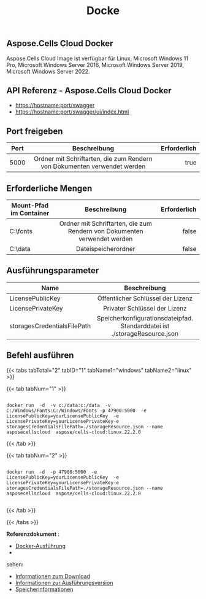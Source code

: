 ﻿---
title: Docke
second_title: Aspose.Cells Cloud Documen
type: docs
url: /de/docker-developer-guide/
aliases: [/docker/, /docker/run/]
description: Aspose.Cells Cloud
weight: 30
kwords: Excel, Office Cloud, REST API, Tabellenkalkulation, PDF, CSV, Json, Markdown, Docker
---
## Aspose.Cells Cloud Docker

Aspose.Cells Cloud Image ist verfügbar für Linux, Microsoft Windows 11 Pro, Microsoft Windows Server 2016, Microsoft Windows Server 2019, Microsoft Windows Server 2022.

## API Referenz - Aspose.Cells Cloud Docker

- <https://hostname:port/swagger>
- <https://hostname:port/swagger/ui/index.html>

## Port freigeben

Port | Beschreibung | Erforderlich
---|:--:|---:
5000 | Ordner mit Schriftarten, die zum Rendern von Dokumenten verwendet werden | true

##  Erforderliche Mengen ##

Mount-Pfad im Container | Beschreibung | Erforderlich
---|:--:|---:
C:\fonts | Ordner mit Schriftarten, die zum Rendern von Dokumenten verwendet werden | false
C:\data | Dateispeicherordner | false

##  Ausführungsparameter ##

Name | Beschreibung | Erforderlich
---|:--:|---:
LicensePublicKey | Öffentlicher Schlüssel der Lizenz | true
LicensePrivateKey | Privater Schlüssel der Lizenz | true
storagesCredentialsFilePath | Speicherkonfigurationsdateipfad. Standarddatei ist ./storageResource.json | true

##  Befehl ausführen ##

{{< tabs tabTotal="2" tabID="1" tabName1="windows" tabName2="linux" >}}

{{< tab tabNum="1" >}}

```windows

docker run  -d  -v c:/data:c:/data  -v C:/Windows/Fonts:C:/Windows/Fonts -p 47900:5000  -e LicensePublicKey=yourLicensePublicKey  -e LicensePrivateKey=yourLicensePrivateKey-e storagesCredentialsFilePath=./storageResource.json --name asposecellscloud  aspose/cells-cloud:linux.22.2.0

```

{{< /tab >}}

{{< tab tabNum="2" >}}

```linux

docker run  -d  -p 47900:5000  -e LicensePublicKey=yourLicensePublicKey  -e LicensePrivateKey=yourLicensePrivateKey-e storagesCredentialsFilePath=./storageResource.json --name asposecellscloud  aspose/cells-cloud:linux.22.2.0


```

{{< /tab >}}

{{< /tabs >}}

**Referenzdokument** :

- [Docker-Ausführung]( https://docs.docker.com/engine/reference/commandline/run/)
-

sehen:

- [Informationen zum Download](/cells/de/docker/downloads/)
- [Informationen zur Ausführungsversion](/cells/de//docker/tag-list/)
- [Speicherinformationen](/cells/de/docker/storage/)
